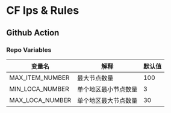 # CF Ips & Rules

## Github Action
### Repo Variables
| 变量名 | 解释 | 默认值 |
| ------ | ---- | ------ |
| MAX_ITEM_NUMBER | 最大节点数量 | 100 |
| MIN_LOCA_NUMBER | 单个地区最小节点数量 | 3 |
| MAX_LOCA_NUMBER | 单个地区最大节点数量 | 30 |
